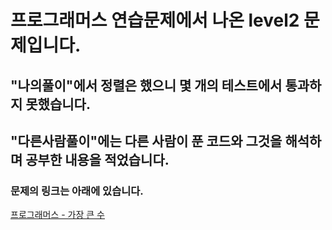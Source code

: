 # 프로그래머스 연습문제에서 나온 level2 문제입니다.
## "나의풀이"에서 정렬은 했으니 몇 개의 테스트에서 통과하지 못했습니다.
## "다른사람풀이"에는 다른 사람이 푼 코드와 그것을 해석하며 공부한 내용을 적었습니다.
### 문제의 링크는 아래에 있습니다.
<a href="https://programmers.co.kr/learn/courses/30/lessons/42746" target="_blank">프로그래머스 - 가장 큰 수</a>
